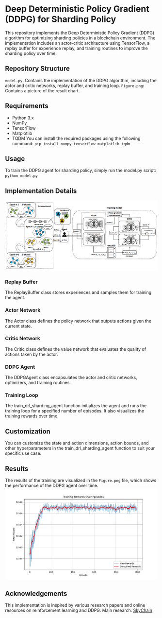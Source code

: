 # Deep Deterministic Policy Gradient (DDPG) for Sharding Policy
This repository implements the Deep Deterministic Policy Gradient (DDPG) algorithm for optimizing sharding policies in a blockchain environment. The implementation includes an actor-critic architecture using TensorFlow, a replay buffer for experience replay, and training routines to improve the sharding policy over time.

## Repository Structure
`model.py`: Contains the implementation of the DDPG algorithm, including the actor and critic networks, replay buffer, and training loop.
`Figure.png`: Contains a picture of the result chart.

## Requirements
- Python 3.x
- NumPy
- TensorFlow
- Matplotlib
- TQDM
You can install the required packages using the following command:
`pip install numpy tensorflow matplotlib tqdm`

## Usage
To train the DDPG agent for sharding policy, simply run the model.py script:
`python model.py`

## Implementation Details
![SkyChain DRL-based dynamic sharding framework](SkyChain.png)
### Replay Buffer
The ReplayBuffer class stores experiences and samples them for training the agent.

### Actor Network
The Actor class defines the policy network that outputs actions given the current state.

### Critic Network
The Critic class defines the value network that evaluates the quality of actions taken by the actor.

### DDPG Agent
The DDPGAgent class encapsulates the actor and critic networks, optimizers, and training routines.

### Training Loop
The train_drl_sharding_agent function initializes the agent and runs the training loop for a specified number of episodes. It also visualizes the training rewards over time.

## Customization
You can customize the state and action dimensions, action bounds, and other hyperparameters in the train_drl_sharding_agent function to suit your specific use case.

## Results
The results of the training are visualized in the `Figure.png` file, which shows the performance of the DDPG agent over time.
![Result Chart](Figure.png)

## Acknowledgements
This implementation is inspired by various research papers and online resources on reinforcement learning and DDPG.
Main research: [SkyChain](https://www.researchgate.net/publication/343538592_SkyChain_A_Deep_Reinforcement_Learning-Empowered_Dynamic_Blockchain_Sharding_System)
